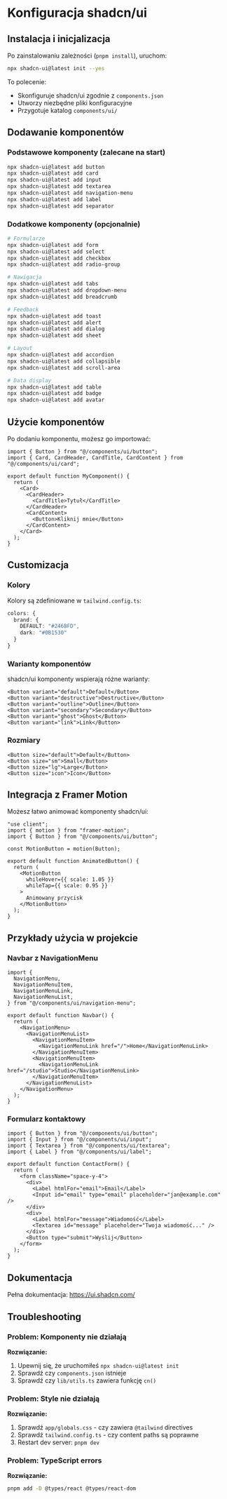 # Konfiguracja shadcn/ui

## Instalacja i inicjalizacja

Po zainstalowaniu zależności (`pnpm install`), uruchom:

```bash
npx shadcn-ui@latest init --yes
```

To polecenie:
- Skonfiguruje shadcn/ui zgodnie z `components.json`
- Utworzy niezbędne pliki konfiguracyjne
- Przygotuje katalog `components/ui/`

## Dodawanie komponentów

### Podstawowe komponenty (zalecane na start)

```bash
npx shadcn-ui@latest add button
npx shadcn-ui@latest add card
npx shadcn-ui@latest add input
npx shadcn-ui@latest add textarea
npx shadcn-ui@latest add navigation-menu
npx shadcn-ui@latest add label
npx shadcn-ui@latest add separator
```

### Dodatkowe komponenty (opcjonalnie)

```bash
# Formularze
npx shadcn-ui@latest add form
npx shadcn-ui@latest add select
npx shadcn-ui@latest add checkbox
npx shadcn-ui@latest add radio-group

# Nawigacja
npx shadcn-ui@latest add tabs
npx shadcn-ui@latest add dropdown-menu
npx shadcn-ui@latest add breadcrumb

# Feedback
npx shadcn-ui@latest add toast
npx shadcn-ui@latest add alert
npx shadcn-ui@latest add dialog
npx shadcn-ui@latest add sheet

# Layout
npx shadcn-ui@latest add accordion
npx shadcn-ui@latest add collapsible
npx shadcn-ui@latest add scroll-area

# Data display
npx shadcn-ui@latest add table
npx shadcn-ui@latest add badge
npx shadcn-ui@latest add avatar
```

## Użycie komponentów

Po dodaniu komponentu, możesz go importować:

```tsx
import { Button } from "@/components/ui/button";
import { Card, CardHeader, CardTitle, CardContent } from "@/components/ui/card";

export default function MyComponent() {
  return (
    <Card>
      <CardHeader>
        <CardTitle>Tytuł</CardTitle>
      </CardHeader>
      <CardContent>
        <Button>Kliknij mnie</Button>
      </CardContent>
    </Card>
  );
}
```

## Customizacja

### Kolory

Kolory są zdefiniowane w `tailwind.config.ts`:

```ts
colors: {
  brand: {
    DEFAULT: "#246BFD",
    dark: "#0B1530"
  }
}
```

### Warianty komponentów

shadcn/ui komponenty wspierają różne warianty:

```tsx
<Button variant="default">Default</Button>
<Button variant="destructive">Destructive</Button>
<Button variant="outline">Outline</Button>
<Button variant="secondary">Secondary</Button>
<Button variant="ghost">Ghost</Button>
<Button variant="link">Link</Button>
```

### Rozmiary

```tsx
<Button size="default">Default</Button>
<Button size="sm">Small</Button>
<Button size="lg">Large</Button>
<Button size="icon">Icon</Button>
```

## Integracja z Framer Motion

Możesz łatwo animować komponenty shadcn/ui:

```tsx
"use client";
import { motion } from "framer-motion";
import { Button } from "@/components/ui/button";

const MotionButton = motion(Button);

export default function AnimatedButton() {
  return (
    <MotionButton
      whileHover={{ scale: 1.05 }}
      whileTap={{ scale: 0.95 }}
    >
      Animowany przycisk
    </MotionButton>
  );
}
```

## Przykłady użycia w projekcie

### Navbar z NavigationMenu

```tsx
import {
  NavigationMenu,
  NavigationMenuItem,
  NavigationMenuLink,
  NavigationMenuList,
} from "@/components/ui/navigation-menu";

export default function Navbar() {
  return (
    <NavigationMenu>
      <NavigationMenuList>
        <NavigationMenuItem>
          <NavigationMenuLink href="/">Home</NavigationMenuLink>
        </NavigationMenuItem>
        <NavigationMenuItem>
          <NavigationMenuLink href="/studio">Studio</NavigationMenuLink>
        </NavigationMenuItem>
      </NavigationMenuList>
    </NavigationMenu>
  );
}
```

### Formularz kontaktowy

```tsx
import { Button } from "@/components/ui/button";
import { Input } from "@/components/ui/input";
import { Textarea } from "@/components/ui/textarea";
import { Label } from "@/components/ui/label";

export default function ContactForm() {
  return (
    <form className="space-y-4">
      <div>
        <Label htmlFor="email">Email</Label>
        <Input id="email" type="email" placeholder="jan@example.com" />
      </div>
      <div>
        <Label htmlFor="message">Wiadomość</Label>
        <Textarea id="message" placeholder="Twoja wiadomość..." />
      </div>
      <Button type="submit">Wyślij</Button>
    </form>
  );
}
```

## Dokumentacja

Pełna dokumentacja: https://ui.shadcn.com/

## Troubleshooting

### Problem: Komponenty nie działają

**Rozwiązanie:**
1. Upewnij się, że uruchomiłeś `npx shadcn-ui@latest init`
2. Sprawdź czy `components.json` istnieje
3. Sprawdź czy `lib/utils.ts` zawiera funkcję `cn()`

### Problem: Style nie działają

**Rozwiązanie:**
1. Sprawdź `app/globals.css` - czy zawiera `@tailwind` directives
2. Sprawdź `tailwind.config.ts` - czy content paths są poprawne
3. Restart dev server: `pnpm dev`

### Problem: TypeScript errors

**Rozwiązanie:**
```bash
pnpm add -D @types/react @types/react-dom
```

